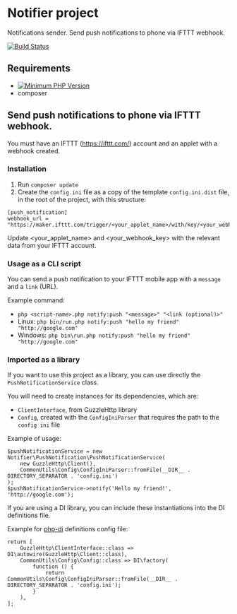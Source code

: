 # Notifier project
Notifications sender. Send push notifications to phone via IFTTT webhook.

[![Build Status](https://travis-ci.com/mihaitmf/notifier.svg?branch=main)](https://travis-ci.com/mihaitmf/notifier)

## Requirements
- [![Minimum PHP Version](https://img.shields.io/badge/php-%3E%3D7.4-blue)](https://php.net/)
- composer

## Send push notifications to phone via IFTTT webhook.

You must have an IFTTT (https://ifttt.com/) account and an applet with
a webhook created.

### Installation
1. Run `composer update`
2. Create the `config.ini` file as a copy of the template `config.ini.dist`
file, in the root of the project, with this structure:
```
[push_notification]
webhook_url = "https://maker.ifttt.com/trigger/<your_applet_name>/with/key/<your_webhook_key>"
```
Update <your_applet_name> and <your_webhook_key> with the relevant data
from your IFTTT account.

### Usage as a CLI script
You can send a push notification to your IFTTT mobile app with a `message`
and a `link` (URL).

Example command:
* `php <script-name>.php notify:push "<message>" "<link (optional)>"`
* Linux: `php bin/run.php notify:push "hello my friend" "http://google.com"`
* Windows: `php bin\run.php notify:push "hello my friend" "http://google.com"`

### Imported as a library
If you want to use this project as a library, you can use directly the
`PushNotificationService` class.

You will need to create instances for its dependencies, which are:
* `ClientInterface`, from GuzzleHttp library
* `Config`, created with the `ConfigIniParser` that requires the path to
the `config ini` file

Example of usage:
```
$pushNotificationService = new Notifier\PushNotification\PushNotificationService(
    new GuzzleHttp\Client(),
    CommonUtils\Config\ConfigIniParser::fromFile(__DIR__ . DIRECTORY_SEPARATOR . 'config.ini')
);
$pushNotificationService->notify('Hello my friend!', 'http://google.com');
```
If you are using a DI library, you can include these instantiations into
the DI definitions file.

Example for [php-di](https://php-di.org/doc/php-definitions.html) definitions
config file:
```
return [
    GuzzleHttp\ClientInterface::class => DI\autowire(GuzzleHttp\Client::class),
    CommonUtils\Config\Config::class => DI\factory(
        function () {
            return CommonUtils\Config\ConfigIniParser::fromFile(__DIR__ . DIRECTORY_SEPARATOR . 'config.ini');
        }
    ),
];
``` 
